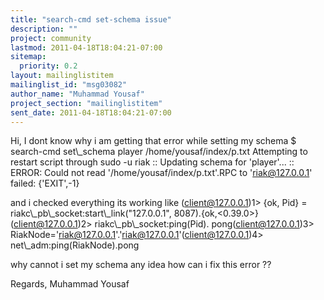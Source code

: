 ```yaml
---
title: "search-cmd set-schema issue"
description: ""
project: community
lastmod: 2011-04-18T18:04:21-07:00
sitemap:
  priority: 0.2
layout: mailinglistitem
mailinglist_id: "msg03082"
author_name: "Muhammad Yousaf"
project_section: "mailinglistitem"
sent_date: 2011-04-18T18:04:21-07:00
---
```



Hi,
I dont know why i am getting that error while setting my schema 
$ search-cmd set\\_schema player /home/yousaf/index/p.txt Attempting to restart 
script through sudo -u riak
 :: Updating schema for 'player'... :: ERROR: Could not read 
'/home/yousaf/index/p.txt'.RPC to 'riak@127.0.0.1' failed: {'EXIT',-1}

and i checked everything its working like 
(client@127.0.0.1)1&gt; {ok, Pid} = riakc\\_pb\\_socket:start\\_link("127.0.0.1", 
8087).{ok,&lt;0.39.0&gt;}(client@127.0.0.1)2&gt; riakc\\_pb\\_socket:ping(Pid). 
pong(client@127.0.0.1)3&gt; 
RiakNode='riak@127.0.0.1'.'riak@127.0.0.1'(client@127.0.0.1)4&gt; 
net\\_adm:ping(RiakNode).pong

why cannot i set my schema any idea how can i fix this error ??


Regards,
Muhammad Yousaf

 

